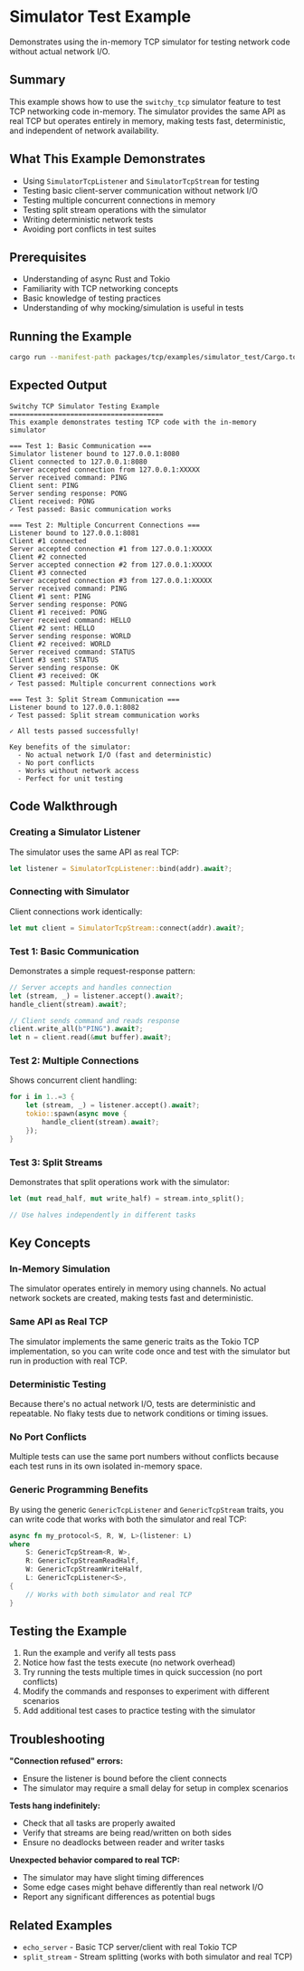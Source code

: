 # Simulator Test Example

Demonstrates using the in-memory TCP simulator for testing network code without actual network I/O.

## Summary

This example shows how to use the `switchy_tcp` simulator feature to test TCP networking code in-memory. The simulator provides the same API as real TCP but operates entirely in memory, making tests fast, deterministic, and independent of network availability.

## What This Example Demonstrates

- Using `SimulatorTcpListener` and `SimulatorTcpStream` for testing
- Testing basic client-server communication without network I/O
- Testing multiple concurrent connections in memory
- Testing split stream operations with the simulator
- Writing deterministic network tests
- Avoiding port conflicts in test suites

## Prerequisites

- Understanding of async Rust and Tokio
- Familiarity with TCP networking concepts
- Basic knowledge of testing practices
- Understanding of why mocking/simulation is useful in tests

## Running the Example

```bash
cargo run --manifest-path packages/tcp/examples/simulator_test/Cargo.toml
```

## Expected Output

```
Switchy TCP Simulator Testing Example
======================================
This example demonstrates testing TCP code with the in-memory simulator

=== Test 1: Basic Communication ===
Simulator listener bound to 127.0.0.1:8080
Client connected to 127.0.0.1:8080
Server accepted connection from 127.0.0.1:XXXXX
Server received command: PING
Client sent: PING
Server sending response: PONG
Client received: PONG
✓ Test passed: Basic communication works

=== Test 2: Multiple Concurrent Connections ===
Listener bound to 127.0.0.1:8081
Client #1 connected
Server accepted connection #1 from 127.0.0.1:XXXXX
Client #2 connected
Server accepted connection #2 from 127.0.0.1:XXXXX
Client #3 connected
Server accepted connection #3 from 127.0.0.1:XXXXX
Server received command: PING
Client #1 sent: PING
Server sending response: PONG
Client #1 received: PONG
Server received command: HELLO
Client #2 sent: HELLO
Server sending response: WORLD
Client #2 received: WORLD
Server received command: STATUS
Client #3 sent: STATUS
Server sending response: OK
Client #3 received: OK
✓ Test passed: Multiple concurrent connections work

=== Test 3: Split Stream Communication ===
Listener bound to 127.0.0.1:8082
✓ Test passed: Split stream communication works

✓ All tests passed successfully!

Key benefits of the simulator:
  - No actual network I/O (fast and deterministic)
  - No port conflicts
  - Works without network access
  - Perfect for unit testing
```

## Code Walkthrough

### Creating a Simulator Listener

The simulator uses the same API as real TCP:

```rust
let listener = SimulatorTcpListener::bind(addr).await?;
```

### Connecting with Simulator

Client connections work identically:

```rust
let mut client = SimulatorTcpStream::connect(addr).await?;
```

### Test 1: Basic Communication

Demonstrates a simple request-response pattern:

```rust
// Server accepts and handles connection
let (stream, _) = listener.accept().await?;
handle_client(stream).await?;

// Client sends command and reads response
client.write_all(b"PING").await?;
let n = client.read(&mut buffer).await?;
```

### Test 2: Multiple Connections

Shows concurrent client handling:

```rust
for i in 1..=3 {
    let (stream, _) = listener.accept().await?;
    tokio::spawn(async move {
        handle_client(stream).await?;
    });
}
```

### Test 3: Split Streams

Demonstrates that split operations work with the simulator:

```rust
let (mut read_half, mut write_half) = stream.into_split();

// Use halves independently in different tasks
```

## Key Concepts

### In-Memory Simulation

The simulator operates entirely in memory using channels. No actual network sockets are created, making tests fast and deterministic.

### Same API as Real TCP

The simulator implements the same generic traits as the Tokio TCP implementation, so you can write code once and test with the simulator but run in production with real TCP.

### Deterministic Testing

Because there's no actual network I/O, tests are deterministic and repeatable. No flaky tests due to network conditions or timing issues.

### No Port Conflicts

Multiple tests can use the same port numbers without conflicts because each test runs in its own isolated in-memory space.

### Generic Programming Benefits

By using the generic `GenericTcpListener` and `GenericTcpStream` traits, you can write code that works with both the simulator and real TCP:

```rust
async fn my_protocol<S, R, W, L>(listener: L)
where
    S: GenericTcpStream<R, W>,
    R: GenericTcpStreamReadHalf,
    W: GenericTcpStreamWriteHalf,
    L: GenericTcpListener<S>,
{
    // Works with both simulator and real TCP
}
```

## Testing the Example

1. Run the example and verify all tests pass
2. Notice how fast the tests execute (no network overhead)
3. Try running the tests multiple times in quick succession (no port conflicts)
4. Modify the commands and responses to experiment with different scenarios
5. Add additional test cases to practice testing with the simulator

## Troubleshooting

**"Connection refused" errors:**

- Ensure the listener is bound before the client connects
- The simulator may require a small delay for setup in complex scenarios

**Tests hang indefinitely:**

- Check that all tasks are properly awaited
- Verify that streams are being read/written on both sides
- Ensure no deadlocks between reader and writer tasks

**Unexpected behavior compared to real TCP:**

- The simulator may have slight timing differences
- Some edge cases might behave differently than real network I/O
- Report any significant differences as potential bugs

## Related Examples

- `echo_server` - Basic TCP server/client with real Tokio TCP
- `split_stream` - Stream splitting (works with both simulator and real TCP)
